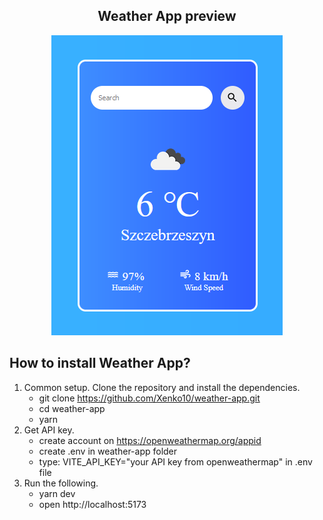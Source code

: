 <div align="center">
    <h2>Weather App preview</h3>
<img src="weather_app_preview.png" alt="Weather App preview">
</div>

## How to install Weather App?

1. Common setup.
   Clone the repository and install the dependencies.
   - git clone https://github.com/Xenko10/weather-app.git
   - cd weather-app
   - yarn
2. Get API key.
   - create account on https://openweathermap.org/appid
   - create .env in weather-app folder
   - type: VITE_API_KEY="your API key from openweathermap" in .env file
3. Run the following.
   - yarn dev
   - open http://localhost:5173
